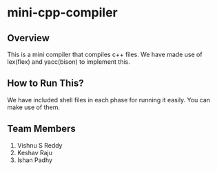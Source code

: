 # mini-cpp-compiler
## Overview
This is a mini compiler that compiles c++ files. We have made use of lex(flex) and yacc(bison) to implement this. 

## How to Run This?
We have included shell files in each phase for running it easily. You can make use of them. 

## Team Members
1. Vishnu S Reddy
2. Keshav Raju
3. Ishan Padhy
